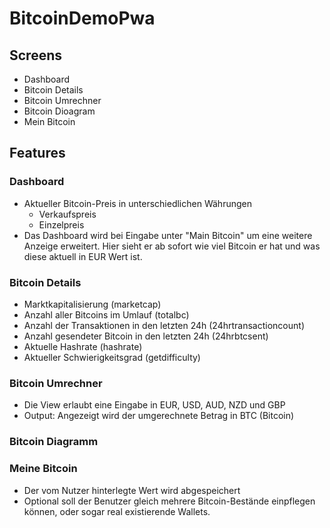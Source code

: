 # BitcoinDemoPwa

## Screens
- Dashboard
- Bitcoin Details
- Bitcoin Umrechner
- Bitcoin Dioagram
- Mein Bitcoin

## Features
### Dashboard
- Aktueller Bitcoin-Preis in unterschiedlichen Währungen
    - Verkaufspreis
    - Einzelpreis
- Das Dashboard wird bei Eingabe unter "Main Bitcoin" um eine weitere Anzeige erweitert. Hier sieht er ab sofort wie viel Bitcoin er hat und was diese aktuell in EUR Wert ist.

### Bitcoin Details
- Marktkapitalisierung (marketcap)
- Anzahl aller Bitcoins im Umlauf (totalbc)
- Anzahl der Transaktionen in den letzten 24h (24hrtransactioncount)
-  Anzahl gesendeter Bitcoin in den letzten 24h (24hrbtcsent)
- Aktuelle Hashrate (hashrate)
- Aktueller Schwierigkeitsgrad (getdifficulty)
### Bitcoin Umrechner
- Die View erlaubt eine Eingabe in EUR, USD, AUD, NZD und GBP
- Output: Angezeigt wird der umgerechnete Betrag in BTC (Bitcoin)
### Bitcoin Diagramm


### Meine Bitcoin
- Der vom Nutzer hinterlegte Wert wird abgespeichert
- Optional soll der Benutzer gleich mehrere Bitcoin-Bestände einpflegen können, oder sogar real existierende Wallets.
